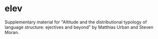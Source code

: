# elev

Supplementary material for "Altitude and the distributional typology of language structure: ejectives and beyond" by Matthias Urban and Steven Moran.